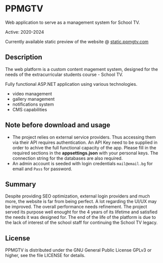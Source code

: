 # PPMGTV
Web application to serve as a management system for School TV.

Active: 2020-2024

Currently available static preview of the website @ [static.ppmgtv.com](https://static.ppmgtv.com/)

## Description
The web platform is a custom content magement system, designed for the needs of the extracurricular students course - School TV.

Fully functional ASP.NET application using various technologies.
- video management
- gallery management
- notifications system
- CMS capabilities



## Note before download and usage
- The project relies on external service providers. Thus accessing them via their API requires authentication. An API Key need to be supplied in order to achive the full functional capacity of the app. Please fill in the required sections in the **appsettings.json** with your personal keys. The connection string for the databases are also required.
- An admin account is seeded with login credentials `mail@email.bg` for email and `Pass` for password.

## Summary
Despite providing SEO optimization, external login providers and much more, the website is far from being perfect. A lot regarding the UI/UX may be improved. The overall performance needs refinement. The project served its purpose well enought for the 4 years of its lifetime and satisfied the needs it was designed for. The end of the life of the platform is due to the lack of interest of the school staff for continuing the School TV legacy.

## License
PPMGTV is distributed under the GNU General Public License GPLv3 or higher, see the file LICENSE for details.
